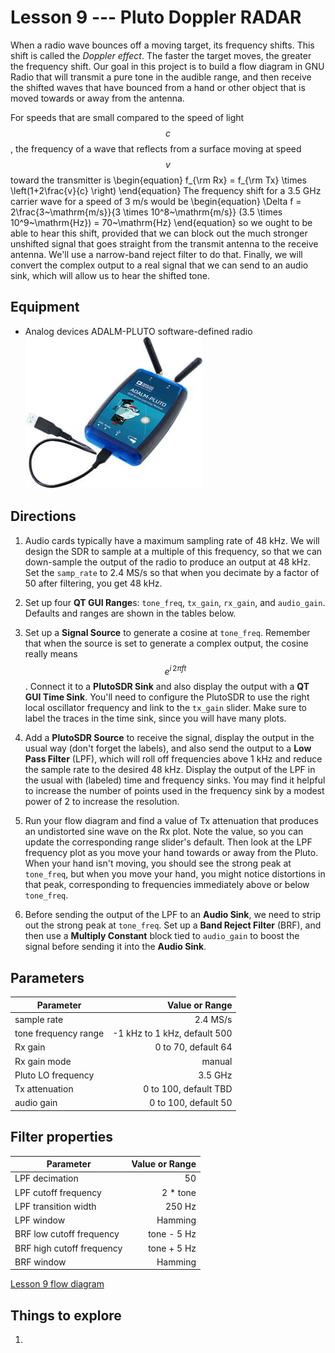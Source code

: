 # Lesson 9 --- Pluto Doppler RADAR

When a radio wave bounces off a moving target, its frequency shifts. This shift is called the *Doppler effect*. The faster the target moves, the greater the frequency shift. Our goal in this project is to build a flow diagram in GNU Radio that will transmit a pure tone in the audible range, and then receive the shifted waves that have bounced from a hand or other object that is moved towards or away from the antenna.

For speeds that are small compared to the speed of light $$c$$, the frequency of a wave that reflects from a surface moving at speed $$v$$ toward the transmitter is
\begin{equation}
  f_{\rm Rx} = f_{\rm Tx} \times \left(1+2\frac{v}{c} \right)
\end{equation}
The frequency shift for a 3.5 GHz carrier wave for a speed of 3 m/s would be
\begin{equation}
  \Delta f = 2\frac{3~\mathrm{m/s}}{3 \times 10^8~\mathrm{m/s}} (3.5 \times 10^9~\mathrm{Hz}) = 70~\mathrm{Hz}
\end{equation}
so we ought to be able to hear this shift, provided that we can block out the much stronger unshifted signal that goes straight from the transmit antenna to the receive antenna. We'll use a narrow-band reject filter to do that. Finally, we will convert the complex output to a real signal that we can send to an audio sink, which will allow us to hear the shifted tone.


## Equipment

- Analog devices ADALM-PLUTO software-defined radio ![Analog devices ADALM-PLUTO software-defined radio](figs/ADALM-Pluto.jpg)

## Directions

1. Audio cards typically have a maximum sampling rate of 48 kHz. We will design the SDR to sample at a multiple of this frequency, so that we can down-sample the output of the radio to produce an output at 48 kHz. Set the `samp_rate` to 2.4 MS/s so that when you decimate by a factor of 50 after filtering, you get 48 kHz.

2. Set up four **QT GUI Range**s: `tone_freq`, `tx_gain`, `rx_gain`, and `audio_gain`. Defaults and ranges are shown in the tables below.

3. Set up a **Signal Source** to generate a cosine at `tone_freq`. Remember that when the source is set to generate a complex output, the cosine really means $$e^{i \, 2\pi f t}$$. Connect it to a **PlutoSDR Sink** and also display the output with a **QT GUI Time Sink**. You'll need to configure the PlutoSDR to use the right local oscillator frequency and link to the `tx_gain` slider. Make sure to label the traces in the time sink, since you will have many plots.

4. Add a **PlutoSDR Source** to receive the signal, display the output in the usual way (don't forget the labels), and also send the output to a **Low Pass Filter** (LPF), which will roll off frequencies above 1 kHz and reduce the sample rate to the desired 48 kHz. Display the output of the LPF in the usual with (labeled) time and frequency sinks. You may find it helpful to increase the number of points used in the frequency sink by a modest power of 2 to increase the resolution.

5. Run your flow diagram and find a value of Tx attenuation that produces an undistorted sine wave on the Rx plot. Note the value, so you can update the corresponding range slider's default. Then look at the LPF frequency plot as you move your hand towards or away from the Pluto. When your hand isn't moving, you should see the strong peak at `tone_freq`, but when you move your hand, you might notice distortions in that peak, corresponding to frequencies immediately above or below `tone_freq`.

6. Before sending the output of the LPF to an **Audio Sink**, we need to strip out the strong peak at `tone_freq`. Set up a **Band Reject Filter** (BRF), and then use a **Multiply Constant** block tied to `audio_gain` to boost the signal before sending it into the **Audio Sink**.


## Parameters

| Parameter            | Value or Range               |
| ----------------     | --------------:              |
| sample rate          | 2.4 MS/s                     |
| tone frequency range | -1 kHz to 1 kHz, default 500 |
| Rx gain              | 0 to 70, default 64          |
| Rx gain mode         | manual                       |
| Pluto LO frequency   | 3.5 GHz                      |
| Tx attenuation       | 0 to 100, default TBD        |
| audio gain           | 0 to 100, default 50         |


## Filter properties

| Parameter                 | Value or Range          |
| -----------------         | ----------------------: |
| LPF decimation            | 50                      |
| LPF cutoff frequency      | 2 * tone                |
| LPF transition width      | 250 Hz                  |
| LPF window                | Hamming                 |
| BRF low cutoff frequency  | tone - 5 Hz             |
| BRF high cutoff frequency | tone + 5 Hz             |
| BRF window                | Hamming                 |





[Lesson 9 flow diagram](figs/lesson09-flowdiagram.png)

## Things to explore

1. 